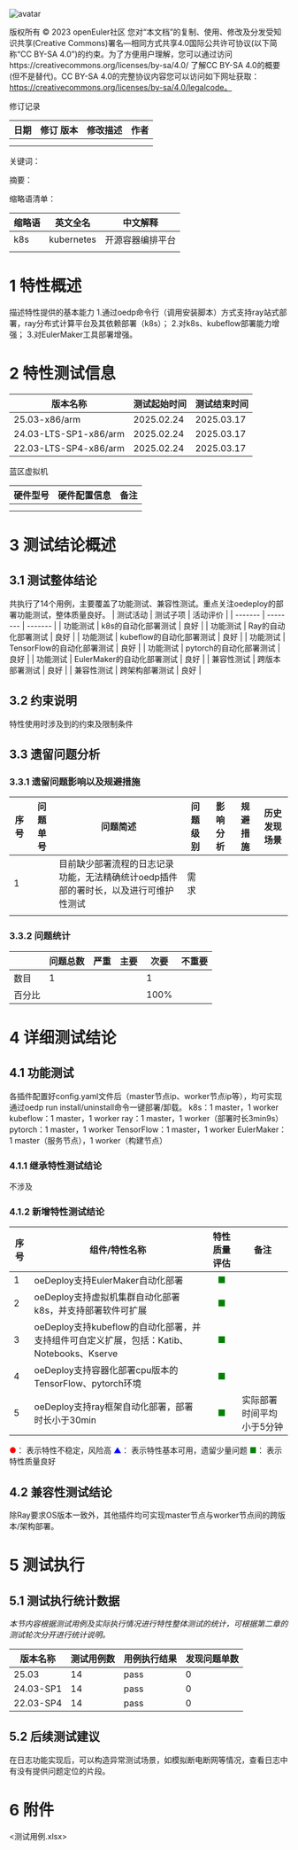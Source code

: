 ![avatar](../../images/openEuler.png)


版权所有 © 2023  openEuler社区
 您对“本文档”的复制、使用、修改及分发受知识共享(Creative Commons)署名—相同方式共享4.0国际公共许可协议(以下简称“CC BY-SA 4.0”)的约束。为了方便用户理解，您可以通过访问https://creativecommons.org/licenses/by-sa/4.0/ 了解CC BY-SA 4.0的概要 (但不是替代)。CC BY-SA 4.0的完整协议内容您可以访问如下网址获取：https://creativecommons.org/licenses/by-sa/4.0/legalcode。

修订记录

| 日期 | 修订   版本 | 修改描述 | 作者 |
| ---- | ----------- | -------- | ---- |
|      |             |          |      |
|      |             |          |      |

关键词： 

摘要：


缩略语清单：

| 缩略语 | 英文全名 | 中文解释 |
| ------ | -------- | -------- |
|  k8s      |    kubernetes      |  开源容器编排平台        |
|        |          |          |

# 1     特性概述

描述特性提供的基本能力
1.通过oedp命令行（调用安装脚本）方式支持ray站式部署，ray分布式计算平台及其依赖部署（k8s）；
2.对k8s、kubeflow部署能力增强；
3.对EulerMaker工具部署增强。
# 2     特性测试信息

| 版本名称 | 测试起始时间 | 测试结束时间 |
| -------- | ------------ | ------------ |
|    25.03-x86/arm      |      2025.02.24        |     2025.03.17         |
|    24.03-LTS-SP1-x86/arm      |    2025.02.24          |   2025.03.17           |
|    22.03-LTS-SP4-x86/arm      |    2025.02.24          |   2025.03.17           |


蓝区虚拟机

| 硬件型号 | 硬件配置信息 | 备注 |
| -------- | ------------ | ---- |
|          |              |      |
|          |              |      |

# 3     测试结论概述

## 3.1   测试整体结论

共执行了14个用例，主要覆盖了功能测试、兼容性测试。重点关注oedeploy的部署功能测试，整体质量良好。
| 测试活动 | 测试子项 | 活动评价 |
| ------- | -------- | ------- |
| 功能测试 | k8s的自动化部署测试 |  良好    |
| 功能测试 | Ray的自动化部署测试 |  良好    |
| 功能测试 | kubeflow的自动化部署测试     |  良好    |
| 功能测试 | TensorFlow的自动化部署测试     |  良好    |
| 功能测试 | pytorch的自动化部署测试     | 良好     |
| 功能测试 | EulerMaker的自动化部署测试     |  良好    |
| 兼容性测试 |   跨版本部署测试       |  良好     |
| 兼容性测试 |   跨架构部署测试       |  良好     |


## 3.2   约束说明

特性使用时涉及到的约束及限制条件

## 3.3   遗留问题分析

### 3.3.1 遗留问题影响以及规避措施

| 序号 | 问题单号 | 问题简述 | 问题级别 | 影响分析 | 规避措施 | 历史发现场景 |
| --- | ------- | ------ | ------- | ------- | ------- | ---------- | 
| 1    |         | 目前缺少部署流程的日志记录功能，无法精确统计oedp插件部的署时长，以及进行可维护性测试       |    需求     |         |         |            |
|     |         |        |         |         |         |            |

### 3.3.2 问题统计

|        | 问题总数 | 严重 | 主要 | 次要 | 不重要 |
| ------ | -------- | ---- | ---- | ---- | ------ |
| 数目   |    1      |      |      |  1    |        |
| 百分比 |          |      |      |   100%   |        |

# 4 详细测试结论

## 4.1 功能测试
各插件配置好config.yaml文件后（master节点ip、worker节点ip等），均可实现通过oedp run install/uninstall命令一键部署/卸载。
k8s：1 master，1 worker
kubeflow：1 master，1 worker
ray：1 master，1 worker（部署时长3min9s）
pytorch：1 master，1 worker
TensorFlow：1 master，1 worker
EulerMaker：1 master（服务节点），1 worker（构建节点）
### 4.1.1 继承特性测试结论
不涉及


### 4.1.2 新增特性测试结论

| 序号 | 组件/特性名称 | 特性质量评估 | 备注 |
| --- | ----------- | :--------: | --- |
|1 |oeDeploy支持EulerMaker自动化部署 |<font color=green>■</font> |   |
|2 | oeDeploy支持虚拟机集群自动化部署k8s，并支持部署软件可扩展|<font color=green>■</font> |   |
|3 |oeDeploy支持kubeflow的自动化部署，并支持组件可自定义扩展，包括：Katib、Notebooks、Kserve | <font color=green>■</font>|   |
|4 |oeDeploy支持容器化部署cpu版本的TensorFlow、pytorch环境 |<font color=green>■</font> |   |
|5 |oeDeploy支持ray框架自动化部署，部署时长小于30min | <font color=green>■</font>| 实际部署时间平均小于5分钟  |

<font color=red>●</font>： 表示特性不稳定，风险高
<font color=blue>▲</font>： 表示特性基本可用，遗留少量问题
<font color=green>■</font>： 表示特性质量良好

## 4.2 兼容性测试结论
除Ray要求OS版本一致外，其他插件均可实现master节点与worker节点间的跨版本/架构部署。

# 5     测试执行

## 5.1   测试执行统计数据

*本节内容根据测试用例及实际执行情况进行特性整体测试的统计，可根据第二章的测试轮次分开进行统计说明。*

| 版本名称 | 测试用例数 | 用例执行结果 | 发现问题单数 |
| -------- | ---------- | ------------ | ------------ |
|     25.03     |     14       |     pass         |      0        |
|     24.03-SP1     |     14       |      pass        |      0        |
|     22.03-SP4     |     14       |      pass        |      0        |



## 5.2   后续测试建议

在日志功能实现后，可以构造异常测试场景，如模拟断电断网等情况，查看日志中有没有提供问题定位的片段。

# 6     附件

<测试用例.xlsx>

 



 

 

